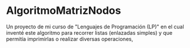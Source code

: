 # AlgoritmoMatrizNodos
Un proyecto de mi curso de "Lenguajes de Programación (LP)" en el cual inventé este algoritmo para recorrer listas (enlazadas simples) y que permitía imprimirlas o realizar diversas operaciones,

